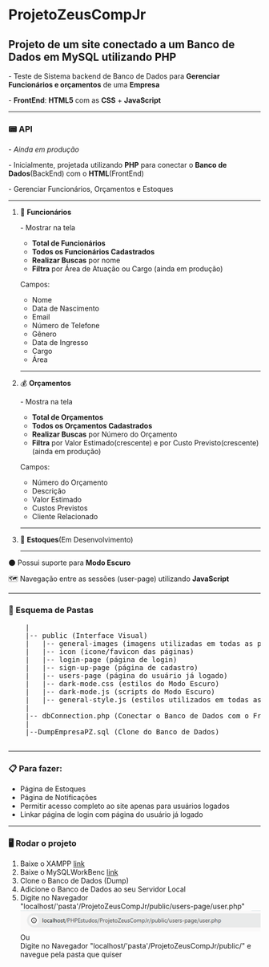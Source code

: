 # ProjetoZeusCompJr
 <h2>Projeto de um site conectado a um Banco de Dados em MySQL utilizando PHP</h2>
 
 <p>- Teste de Sistema backend de Banco de Dados para <strong>Gerenciar Funcionários e orçamentos</strong> de uma <strong>Empresa</strong></p>
 <p>- <strong>FrontEnd</strong>: <strong>HTML5</strong> com as <strong>CSS</strong> + <strong>JavaScript</strong></p>
 <hr>
 <h3>📟 API </h3>
 <p>- <em>Ainda em produção</em></p>
 <p>
    - Inicialmente, projetada utilizando <strong>PHP</strong> para conectar o <strong>Banco de Dados</strong>(BackEnd) com o <strong>HTML</strong>(FrontEnd)
 </p>
 <p>- Gerenciar Funcionários, Orçamentos e Estoques</p>
 <hr>
 <ol>
    <li>👤 <strong>Funcionários</strong></li>
    <p>- Mostrar na tela 
        <ul>
            <li><strong>Total de Funcionários</strong></li>
            <li><strong>Todos os Funcionários Cadastrados</strong></li>
            <li><strong>Realizar Buscas</strong> por nome</li>
            <li><strong>Filtra</strong> por Área de Atuação ou Cargo (ainda em produção)</li>
        </ul>
    </p>
  <p>Campos: </p>
     <ul>
         <li>Nome</li>
         <li>Data de Nascimento</li>
         <li>Email</li>
         <li>Número de Telefone</li>
         <li>Gênero</li>
         <li>Data de Ingresso</li>
         <li>Cargo</li>
         <li>Área</li>
     </ul>
  <hr>
     <li>💰 <strong>Orçamentos</strong></li>
     <p>- Mostra na tela
        <ul>
            <li><strong>Total de Orçamentos</strong></li>
            <li><strong>Todos os Orçamentos Cadastrados</strong></li>
            <li><strong>Realizar Buscas</strong> por Número do Orçamento</li>
            <li><strong>Filtra</strong> por Valor Estimado(crescente) e por Custo Previsto(crescente)(ainda em produção)</li>
        </ul>
     </p>
     <p>Campos: </p>
     <ul>
         <li>Número do Orçamento</li>
         <li>Descrição</li>
         <li>Valor Estimado</li>
         <li>Custos Previstos</li>
         <li>Cliente Relacionado</li>
     </ul>
     <hr>
     <li>📝 <strong>Estoques</strong>(Em Desenvolvimento) </li>
     <hr>
 </ol>
 

 <p>🌑 Possui suporte para <strong>Modo Escuro</strong> </p>
 <p>🗺️ Navegação entre as sessões (user-page) utilizando <strong>JavaScript</strong> </p>

 <hr>
 <h3>📂 Esquema de Pastas</h3>
 <pre>
    |
    |-- public (Interface Visual)
    |   |-- general-images (imagens utilizadas em todas as páginas)
    |   |-- icon (ícone/favicon das páginas)
    |   |-- login-page (página de login)
    |   |-- sign-up-page (página de cadastro)
    |   |-- users-page (página do usuário já logado)
    |   |-- dark-mode.css (estilos do Modo Escuro)
    |   |-- dark-mode.js (scripts do Modo Escuro)
    |   |-- general-style.js (estilos utilizados em todas as páginas)
    |
    |-- dbConnection.php (Conectar o Banco de Dados com o FrontEnd)
    |
    |--DumpEmpresaPZ.sql (Clone do Banco de Dados)
 </pre>
 <hr>
 <h3>📋 Para fazer: </h3>
      <ul>
    <li>Página de Estoques</li>
    <li>Página de Notificações</li>
    <li>Permitir acesso completo ao site apenas para usuários logados</li>
    <li>Linkar página de login com página do usuário já logado</li>
 </ul>
 <hr>
 <h3>🖥️ Rodar o projeto</h3>
 <ol>
     <li>Baixe o XAMPP <a href="https://www.youtube.com/watch?v=0Y9OZ0vc1SU&t=213s" target="_blank" rel="external">link</a></li>
     <li>Baixe o MySQLWorkBenc <a href="https://www.youtube.com/watch?v=a5ul8o76Hqw&t=13s" target="_blank" rel="external">link</a></li>
     <li>Clone o Banco de Dados (Dump)</li>
     <li>Adicione o Banco de Dados ao seu Servidor Local</li>
     <li>
         Digite no Navegador "localhost/'pasta'/ProjetoZeusCompJr/public/users-page/user.php"<img src="local.png" alt=""></img>
         <br> Ou
         <br> 
         Digite no Navegador "localhost/'pasta'/ProjetoZeusCompJr/public/" e navegue pela pasta que quiser
     </li>
 </ol>


